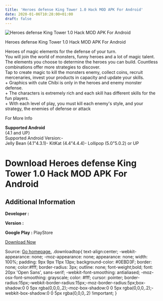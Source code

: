 ```yaml
---
title: 'Heroes defense King Tower 1.0 Hack MOD APK For Android'
date: 2020-01-06T10:28:00+01:00
draft: false
---
```


![Heroes defense King Tower 1.0 Hack MOD APK For Android](https://i1.wp.com/apkhome.net/wp-content/uploads/2017/11/Heroes-defense-King-Tower-1.0.png "Heroes defense King Tower 1.0 Hack MOD APK For Android")

  

Heroes defense King Tower 1.0 Hack MOD APK For Android

Heroes of magic elements for the defense of your turn.  
You will join the world of monsters, funny heroes and a lot of magic talent.  
The elements you choose to determine the heroes you can build. Countless combinations offer more strategies to discover.  
Tap to create magic to kill the monsters enemy, collect coins, recruit mercenaries, invest your products in capacity and update your skills.  
\+ Graphics with cute Chibi is only in the heroes and enemy monster defense.  
\+ The characters is extremely rich and each skill has different skills for the fun players.  
\+ With each level of play, you must kill each enemy's style, and your strategy, the enemies of defense or attack

For More Info

**Supported Android**  
{4.1 and UP}  
Supported Android Version:-  
Jelly Bean (4.1"4.3.1)- KitKat (4.4"4.4.4)- Lollipop (5.0"5.0.2) or UP

Download Heroes defense King Tower 1.0 Hack MOD APK For Android
===============================================================

Additional Information
----------------------

**Developer :**

**Version :**

**Google Play :** PlayStore

  

[Download Now](https://store4app.co/post/heroes-defense-king-tower-1-0-hack-mod-apk-for-android_1573672122)

  
Source: [Go homepage.](https://store4app.co/post/heroes-defense-king-tower-1-0-hack-mod-apk-for-android_1573672122) .downloadtop{ text-align:center; -webkit-appearance: none; -moz-appearance: none; appearance: none; width: 100%; padding: 9px 9px 11px 13px; background-color: #0EBD3F; border: none; color:#fff; border-radius: 3px; outline: none; font-weight;bold; font: 20px 'Open Sans', sans-serif; -webkit-font-smoothing: antialiased; -moz-osx-font-smoothing: grayscale; color: #fff; cursor: pointer; border-radius:15px;-webkit-border-radius:15px;-moz-border-radius:5px;box-shadow:0 0 5px rgba(0,0,0,.2);-moz-box-shadow:0 0 5px rgba(0,0,0,.2);-webkit-box-shadow:0 0 5px rgba(0,0,0,.2) !important; }